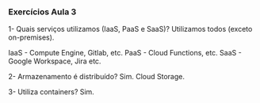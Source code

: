 ### Exercícios Aula 3

1- Quais serviços utilizamos (IaaS, PaaS e SaaS)?
Utilizamos todos (exceto on-premises).

IaaS - Compute Engine, Gitlab, etc.
PaaS - Cloud Functions, etc.
SaaS - Google Workspace, Jira etc.

2- Armazenamento é distribuído?
Sim. Cloud Storage.

3- Utiliza containers?
Sim.
